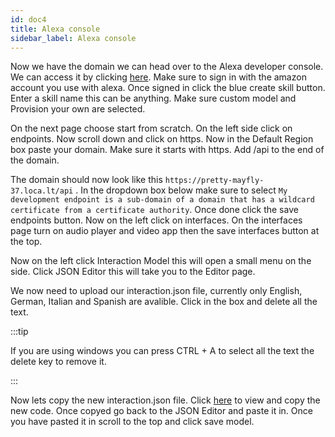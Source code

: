```yaml
---
id: doc4
title: Alexa console
sidebar_label: Alexa console
---
```


Now we have the domain we can head over to the Alexa developer console. We can access it by clicking [here](https://developer.amazon.com/alexa/console/ask).
Make sure to sign in with the amazon account you use with alexa. Once signed in click the blue create skill button. Enter a skill name this can be anything. Make sure custom model and Provision your own are selected.

On the next page choose start from scratch.  On the left side click on endpoints. Now scroll down and click on https. Now in the Default Region box paste your domain. Make sure it starts with https. Add /api to the end of the domain. 

The domain should now look like this ``` https://pretty-mayfly-37.loca.lt/api ``` . In the dropdown box below make sure to select  ``` My development endpoint is a sub-domain of a domain that has a wildcard certificate from a certificate authority ```.
Once done click the save endpoints button. Now on the left click on interfaces. On the interfaces page turn on audio player and video app then the save interfaces button at the top.

Now on the left click Interaction Model this will open a small menu on the side. Click JSON Editor this will take you to the Editor page. 

We now need to upload our interaction.json file, currently only English, German, Italian and Spanish are avalible. Click in the box and delete all the text.

:::tip 

If you are using windows you can press CTRL + A to select all the text the delete key to remove it.

:::

Now lets copy the new interaction.json file. Click [here](https://download.andrewstech.me/projects/alpha-video/) to view and copy the new code. Once copyed go back to the JSON Editor and paste it in. Once you have pasted it in scroll to the top and click save model.
